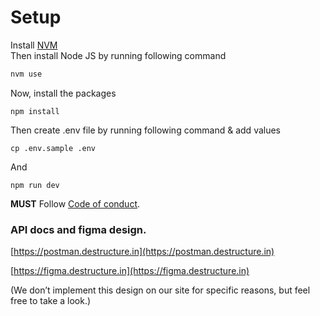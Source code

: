 # Setup

Install [NVM](https://github.com/nvm-sh/nvm?tab=readme-ov-file#installing-and-updating)  
Then install Node JS by running following command

```bash
nvm use
```

Now, install the packages

```
npm install
```

Then create .env file by running following command & add values

```
cp .env.sample .env
```

And

```
npm run dev
```

**MUST** Follow [Code of conduct](./docs/COC.md).

### API docs and figma design.

[https://postman.destructure.in](https://postman.destructure.in)

[https://figma.destructure.in](https://figma.destructure.in)

(We don’t implement this design on our site for specific reasons, but feel free to take a look.)
